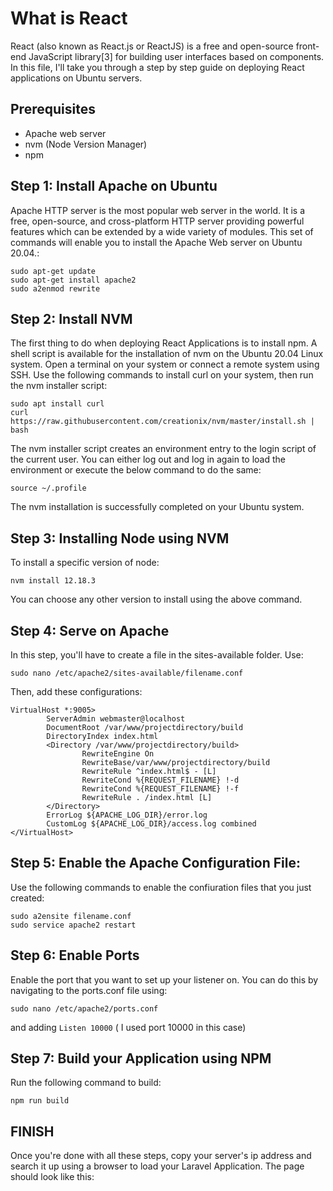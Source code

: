 # What is React
React (also known as React.js or ReactJS) is a free and open-source front-end JavaScript library[3] for building user interfaces based on components. In this file, I'll take you through a step by step guide on deploying React applications on Ubuntu servers.
## Prerequisites
* Apache web server
* nvm (Node Version Manager)
* npm

## Step 1: Install Apache on Ubuntu

Apache HTTP server is the most popular web server in the world. It is a free, open-source, and cross-platform HTTP server providing powerful features which can be extended by a wide variety of modules. This set of commands will enable you to install the Apache Web server on Ubuntu 20.04.:
```
sudo apt-get update
sudo apt-get install apache2
sudo a2enmod rewrite
```
## Step 2: Install NVM
The first thing to do when deploying React Applications is to install npm. A shell script is available for the installation of nvm on the Ubuntu 20.04 Linux system. Open a terminal on your system or connect a remote system using SSH. Use the following commands to install curl on your system, then run the nvm installer script:
```
sudo apt install curl 
curl https://raw.githubusercontent.com/creationix/nvm/master/install.sh | bash
```
The nvm installer script creates an environment entry to the login script of the current user. You can either log out and log in again to load the environment or execute the below command to do the same:
```
source ~/.profile
```
The nvm installation is successfully completed on your Ubuntu system.
## Step 3: Installing Node using NVM
To install a specific version of node:
```
nvm install 12.18.3
```
You can choose any other version to install using the above command.
## Step 4: Serve on Apache

In this step, you'll have to create a file in the sites-available folder. Use:
```
sudo nano /etc/apache2/sites-available/filename.conf
```
Then, add these configurations:
```
VirtualHost *:9005>
        ServerAdmin webmaster@localhost
        DocumentRoot /var/www/projectdirectory/build
        DirectoryIndex index.html
        <Directory /var/www/projectdirectory/build>
                RewriteEngine On
                RewriteBase/var/www/projectdirectory/build
                RewriteRule ^index.html$ - [L]
                RewriteCond %{REQUEST_FILENAME} !-d
                RewriteCond %{REQUEST_FILENAME} !-f
                RewriteRule . /index.html [L]
        </Directory>
        ErrorLog ${APACHE_LOG_DIR}/error.log
        CustomLog ${APACHE_LOG_DIR}/access.log combined
</VirtualHost>
```
## Step 5: Enable the Apache Configuration File:

Use the following commands to enable the confiuration files that you just created:
```
sudo a2ensite filename.conf
sudo service apache2 restart
```
## Step 6: Enable Ports
Enable the port that you want to set up your listener on. You can do this by navigating to the ports.conf file using:
```
sudo nano /etc/apache2/ports.conf
```
and adding ````Listen 10000```` ( I used port 10000 in this case)
## Step 7: Build your Application using NPM
Run the following command to build:
```
npm run build
```
## FINISH
Once you're done with all these steps, copy your server's ip address and search it up using a browser to load your Laravel Application. The page should look like this:
